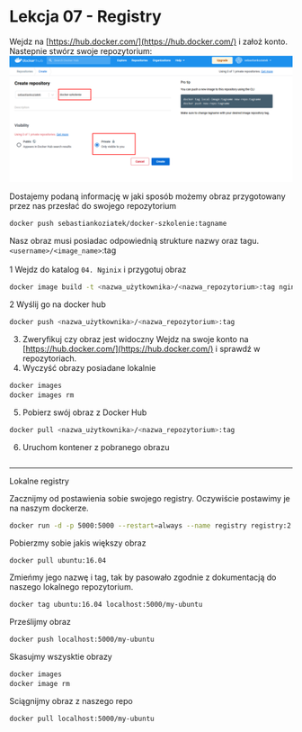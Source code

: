 # Lekcja 07 - Registry

Wejdz na [https://hub.docker.com/](https://hub.docker.com/) i założ konto. <br>
Nastepnie stwórz swoje repozytorium: <br>
![docker registry](/grafiki/docker_registry.png)

Dostajemy podaną informację w jaki sposób możemy obraz przygotowany przez nas przesłać do swojego repozytorium

```bash
docker push sebastiankoziatek/docker-szkolenie:tagname
```

Nasz obraz musi posiadac odpowiednią strukture nazwy oraz tagu. 
`<username>/<image_name>`:tag <br><br>
1 Wejdz do katalog `04. Nginix` i przygotuj obraz

```bash
docker image build -t <nazwa_użytkownika>/<nazwa_repozytorium>:tag nginx/
```

2 Wyślij go na docker hub

```bash
docker push <nazwa_użytkownika>/<nazwa_repozytorium>:tag
```

3. Zweryfikuj czy obraz jest widoczny
Wejdz na swoje konto na [https://hub.docker.com/](https://hub.docker.com/) i sprawdź w repozytoriach.
4. Wyczyść obrazy posiadane lokalnie

```bash
docker images
docker images rm
```

5. Pobierz swój obraz z Docker Hub

```bash
docker pull <nazwa_użytkownika>/<nazwa_repozytorium>:tag
```

6. Uruchom kontener z pobranego obrazu
```bash

```

---

Lokalne registry

Zacznijmy od postawienia sobie swojego registry. Oczywiście postawimy je na naszym dockerze.

```bash
docker run -d -p 5000:5000 --restart=always --name registry registry:2
```

Pobierzmy sobie jakis większy obraz

```bash
docker pull ubuntu:16.04
```

Zmieńmy jego nazwę i tag, tak by pasowało zgodnie z dokumentacją do naszego lokalnego repozytorium.

```bash
docker tag ubuntu:16.04 localhost:5000/my-ubuntu
```

Prześlijmy obraz 

```bash
docker push localhost:5000/my-ubuntu
```

Skasujmy wszysktie obrazy

```bash
docker images
docker image rm
```

Sciągnijmy obraz z naszego repo

```bash
docker pull localhost:5000/my-ubuntu
```